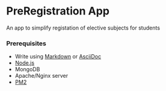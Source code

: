 # PreRegistration App
An app to simplify registation of elective subjects for students

### Prerequisites

* Write using [Markdown](http://toolchain.gitbook.com/syntax/markdown.html) or [AsciiDoc](http://toolchain.gitbook.com/syntax/asciidoc.html)
* [Node.js](https://nodejs.org/en/download/package-manager/)
* MongoDB
* Apache/Nginx server
* [PM2](http://pm2.keymetrics.io/)
